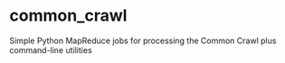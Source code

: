 common_crawl
============

Simple Python MapReduce jobs for processing the Common Crawl plus command-line utilities

